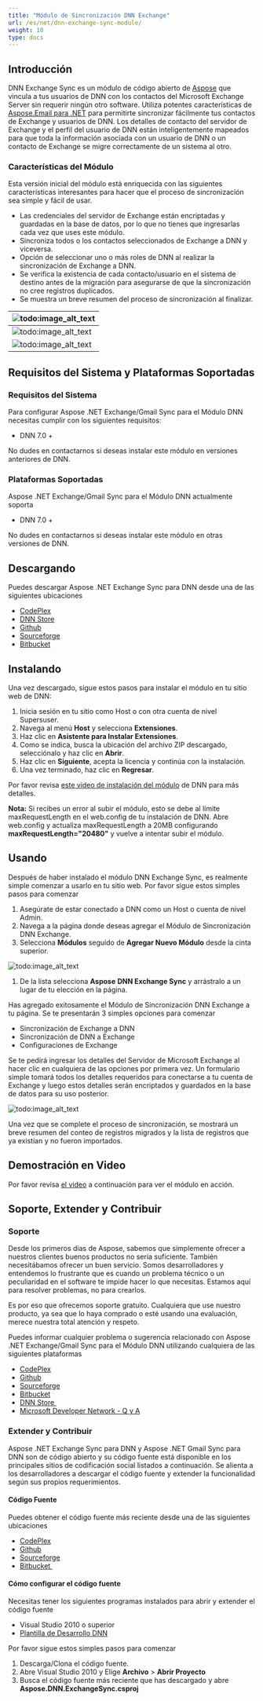 ```yaml
---
title: "Módulo de Sincronización DNN Exchange"
url: /es/net/dnn-exchange-sync-module/
weight: 10
type: docs
---
```



## **Introducción**
DNN Exchange Sync es un módulo de código abierto de [Aspose](http://www.aspose.com/) que vincula a tus usuarios de DNN con los contactos del Microsoft Exchange Server sin requerir ningún otro software. Utiliza potentes características de [Aspose.Email para .NET](http://www.aspose.com/.net/email-component.aspx) para permitirte sincronizar fácilmente tus contactos de Exchange y usuarios de DNN. Los detalles de contacto del servidor de Exchange y el perfil del usuario de DNN están inteligentemente mapeados para que toda la información asociada con un usuario de DNN o un contacto de Exchange se migre correctamente de un sistema al otro.
### **Características del Módulo**
Esta versión inicial del módulo está enriquecida con las siguientes características interesantes para hacer que el proceso de sincronización sea simple y fácil de usar.

- Las credenciales del servidor de Exchange están encriptadas y guardadas en la base de datos, por lo que no tienes que ingresarlas cada vez que uses este módulo.
- Sincroniza todos o los contactos seleccionados de Exchange a DNN y viceversa.
- Opción de seleccionar uno o más roles de DNN al realizar la sincronización de Exchange a DNN.
- Se verifica la existencia de cada contacto/usuario en el sistema de destino antes de la migración para asegurarse de que la sincronización no cree registros duplicados.
- Se muestra un breve resumen del proceso de sincronización al finalizar.

|![todo:image_alt_text](http://www.aspose.com/blogs/wp-content/uploads/2014/07/DNN-Exchange-Sync-home.png)|
| :- |
|![todo:image_alt_text](http://www.aspose.com/blogs/wp-content/uploads/2014/07/Exchange-to-DNN-Sync.png)|
|![todo:image_alt_text](http://www.aspose.com/blogs/wp-content/uploads/2014/07/DNN-to-Exchange-Sync.png)|
## **Requisitos del Sistema y Plataformas Soportadas**
### **Requisitos del Sistema**
Para configurar Aspose .NET Exchange/Gmail Sync para el Módulo DNN necesitas cumplir con los siguientes requisitos:

- DNN 7.0 +

No dudes en contactarnos si deseas instalar este módulo en versiones anteriores de DNN.
### **Plataformas Soportadas**
Aspose .NET Exchange/Gmail Sync para el Módulo DNN actualmente soporta

- DNN 7.0 +

No dudes en contactarnos si deseas instalar este módulo en otras versiones de DNN.
## **Descargando**
Puedes descargar Aspose .NET Exchange Sync para DNN desde una de las siguientes ubicaciones

- [CodePlex ](https://asposednn.codeplex.com/releases)
- [DNN Store ](http://store.dnnsoftware.com/home/product-details/dnn-exchange-sync-2-way-link-between-dnn-and-microsoft-exchange-server)
- [Github ](https://github.com/asposemarketplace/Aspose_for_DNN/releases)
- [Sourceforge ](https://sourceforge.net/projects/asposednn/files/)
- [Bitbucket ](https://bitbucket.org/asposemarketplace/aspose-for-dnn/downloads)
## **Instalando**
Una vez descargado, sigue estos pasos para instalar el módulo en tu sitio web de DNN:

1. Inicia sesión en tu sitio como Host o con otra cuenta de nivel Supersuser.
1. Navega al menú **Host** y selecciona **Extensiones**.
1. Haz clic en **Asistente para Instalar Extensiones**.
1. Como se indica, busca la ubicación del archivo ZIP descargado, selecciónalo y haz clic en **Abrir**.
1. Haz clic en **Siguiente**, acepta la licencia y continúa con la instalación.
1. Una vez terminado, haz clic en **Regresar**.

Por favor revisa [este video de instalación del módulo](http://www.dnnsoftware.com/community/learn/video-library/view-video/video/542/view/details/how-to-install-a-module-in-dotnetnuke-7) de DNN para más detalles.

**Nota:** Si recibes un error al subir el módulo, esto se debe al límite maxRequestLength en el web.config de tu instalación de DNN. Abre web.config y actualiza maxRequestLength a 20MB configurando **maxRequestLength="20480"** y vuelve a intentar subir el módulo.
## **Usando**
Después de haber instalado el módulo DNN Exchange Sync, es realmente simple comenzar a usarlo en tu sitio web. Por favor sigue estos simples pasos para comenzar

1. Asegúrate de estar conectado a DNN como un Host o cuenta de nivel Admin.
1. Navega a la página donde deseas agregar el Módulo de Sincronización DNN Exchange.
1. Selecciona **Módulos** seguido de **Agregar Nuevo Módulo** desde la cinta superior. 

![todo:image_alt_text](http://www.aspose.com/blogs/wp-content/uploads/2014/07/DNN-Exchange-Sync-add-module-to-page.png)

1. De la lista selecciona **Aspose** **DNN Exchange Sync** y arrástralo a un lugar de tu elección en la página.

Has agregado exitosamente el Módulo de Sincronización DNN Exchange a tu página. Se te presentarán 3 simples opciones para comenzar

- Sincronización de Exchange a DNN
- Sincronización de DNN a Exchange
- Configuraciones de Exchange

Se te pedirá ingresar los detalles del Servidor de Microsoft Exchange al hacer clic en cualquiera de las opciones por primera vez. Un formulario simple tomará todos los detalles requeridos para conectarse a tu cuenta de Exchange y luego estos detalles serán encriptados y guardados en la base de datos para su uso posterior. 

![todo:image_alt_text](http://www.aspose.com/blogs/wp-content/uploads/2014/07/DNN-Exchange-Sync-Exchange-Server-Details.png)


Una vez que se complete el proceso de sincronización, se mostrará un breve resumen del conteo de registros migrados y la lista de registros que ya existían y no fueron importados.
## **Demostración en Video**
Por favor revisa [el video](https://www.youtube.com/watch?v=LqEiYz287GA) a continuación para ver el módulo en acción.
## **Soporte, Extender y Contribuir**
### **Soporte**
Desde los primeros días de Aspose, sabemos que simplemente ofrecer a nuestros clientes buenos productos no sería suficiente. También necesitábamos ofrecer un buen servicio. Somos desarrolladores y entendemos lo frustrante que es cuando un problema técnico o un peculiaridad en el software te impide hacer lo que necesitas. Estamos aquí para resolver problemas, no para crearlos.

Es por eso que ofrecemos soporte gratuito. Cualquiera que use nuestro producto, ya sea que lo haya comprado o esté usando una evaluación, merece nuestra total atención y respeto.

Puedes informar cualquier problema o sugerencia relacionado con Aspose .NET Exchange/Gmail Sync para el Módulo DNN utilizando cualquiera de las siguientes plataformas

- [CodePlex ](https://asposednn.codeplex.com/workitem/list/basic)
- [Github ](https://github.com/asposemarketplace/Aspose_for_DNN/issues)
- [Sourceforge ](https://sourceforge.net/p/asposednn/tickets/)
- [Bitbucket ](https://bitbucket.org/asposemarketplace/aspose-for-dnn/issues?status=new&status=open)
- [DNN Store ](http://store.dnnsoftware.com/help-center/help-desk/ticket-entry/packageid/33341)
- [Microsoft Developer Network - Q y A ](https://code.msdn.microsoft.com/DNN-Exchange-Sync-2-Way-fab0339b/view/Discussions#content)
### **Extender y Contribuir**
Aspose .NET Exchange Sync para DNN y Aspose .NET Gmail Sync para DNN son de código abierto y su código fuente está disponible en los principales sitios de codificación social listados a continuación. Se alienta a los desarrolladores a descargar el código fuente y extender la funcionalidad según sus propios requerimientos.
#### **Código Fuente**
Puedes obtener el código fuente más reciente desde una de las siguientes ubicaciones

- [CodePlex ](https://asposednn.codeplex.com/SourceControl/latest)
- [Github ](https://github.com/asposemarketplace/Aspose_for_DNN)
- [Sourceforge ](https://sourceforge.net/p/asposednn/code/ci/master/tree/)
- [Bitbucket ](https://bitbucket.org/asposemarketplace/aspose-for-dnn/src)
#### **Cómo configurar el código fuente**
Necesitas tener los siguientes programas instalados para abrir y extender el código fuente

- Visual Studio 2010 o superior
- [Plantilla de Desarrollo DNN](https://downloads.aspose.com/total/net)

Por favor sigue estos simples pasos para comenzar

1. Descarga/Clona el código fuente.
1. Abre Visual Studio 2010 y Elige **Archivo** > **Abrir Proyecto**
1. Busca el código fuente más reciente que has descargado y abre **Aspose.DNN.ExchangeSync.csproj**